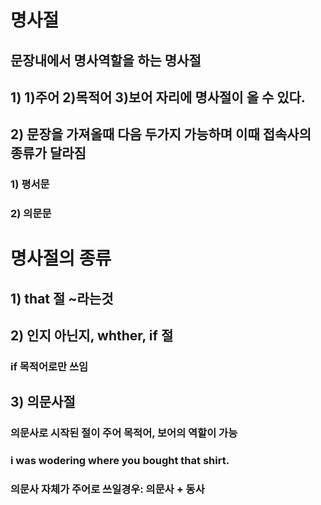 # 명사절
## 문장내에서 명사역할을 하는 명사절 

## 1) 1)주어 2)목적어 3)보어 자리에 명사절이 올 수 있다.

## 2) 문장을 가져올때 다음 두가지 가능하며 이때 접속사의 종류가 달라짐
### 1) 평서문
### 2) 의문문

# 명사절의 종류
## 1) that 절 ~라는것
## 2) 인지 아닌지, whther, if 절
### if 목적어로만 쓰임
## 3) 의문사절
### 의문사로 시작된 절이 주어 목적어, 보어의 역할이 가능
### i was wodering where you bought that shirt. 
### 의문사 자체가 주어로 쓰일경우: 의문사 + 동사


